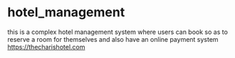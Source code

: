 # hotel_management
this is a complex hotel management system
where users can book so as to reserve a room
for themselves and also have an online payment system
https://thecharishotel.com
